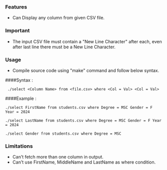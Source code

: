 ### Features
- Can Display any column from given CSV file.


### Important 
- The input CSV file must contain a "New Line Character" after each, even after last line there must be a New Line Character.

### Usage 

- Compile source code using "make" command and follow below syntax.

####Syntax : 

```
 ./select <Column Name> from <file.csv> where <Col = Val> <Col = Val>
```

####Example : 

```
./select FirstName from students.csv where Degree = MSC Gender = F Year = 2024
```

```
./select LastName from students.csv where Degree = MSC Gender = F Year = 2024
```

```
./select Gender from students.csv where Degree = MSC
```


### Limitations

- Can't fetch more than one column in output.
- Can't use FirstName, MiddleName and LastName as where condition.

